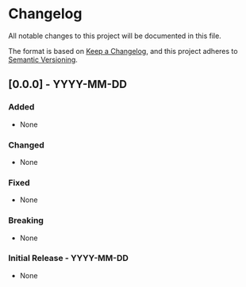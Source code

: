# Changelog

All notable changes to this project will be documented in this file.

The format is based on [Keep a Changelog](https://keepachangelog.com/en/1.0.0/),
and this project adheres to [Semantic Versioning](https://semver.org/spec/v2.0.0.html).

## [0.0.0] - YYYY-MM-DD
### Added
- None

### Changed
- None

### Fixed
- None

### Breaking
- None

### Initial Release - YYYY-MM-DD
- None

